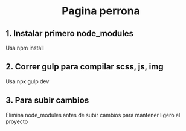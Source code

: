 <h1 align="center"> Pagina perrona </h1>
<h2>1. Instalar primero node_modules</h2>
<p>Usa npm install</p>
<h2>2. Correr gulp para compilar scss, js, img</h2>
<p>Usa npx gulp dev</p>
<h2>3. Para subir cambios</h2>
<p>Elimina node_modules antes de subir cambios para mantener ligero el proyecto</p>
